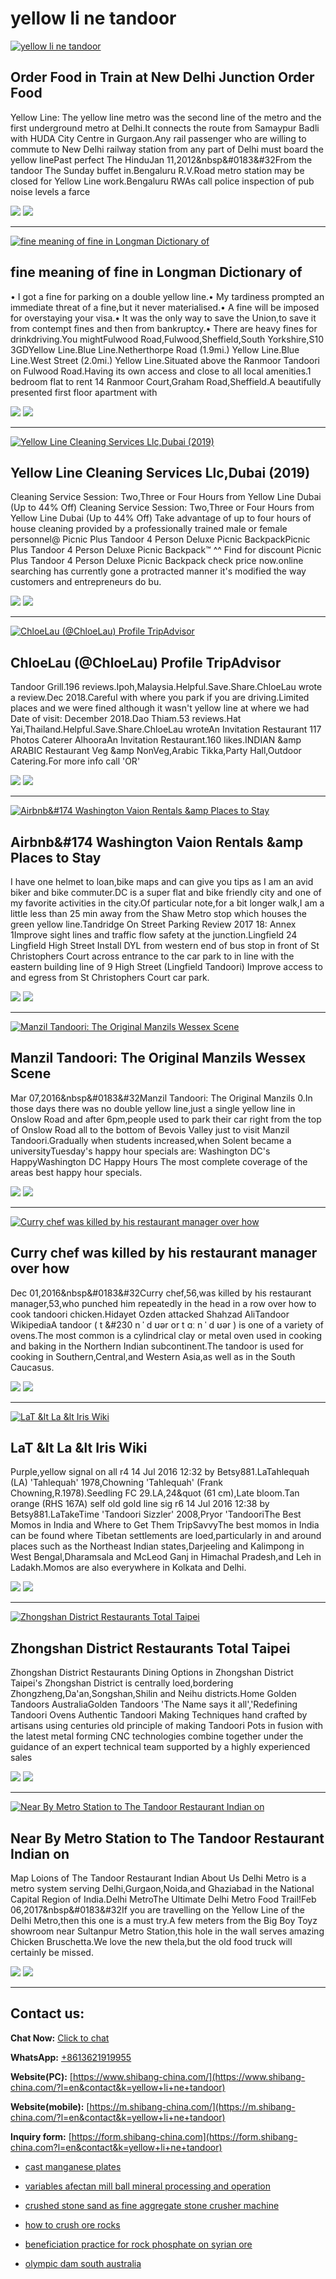 # yellow li ne tandoor

<a href="https://swt.shibang-china.com/?l=en&img&k=yellow+li+ne+tandoor" target="_blank">![yellow li ne tandoor](http://static.shibang-china.com/all-800x300/343.jpg)</a>

## Order Food in Train at New Delhi Junction Order Food
Yellow Line: The yellow line metro was the second line of the metro and the first underground metro at Delhi.It connects the route from Samaypur Badli with HUDA City Centre in Gurgaon.Any rail passenger who are willing to commute to New Delhi railway station from any part of Delhi must board the yellow linePast perfect The HinduJan 11,2012&nbsp&#0183&#32From the tandoor The Sunday buffet in.Bengaluru R.V.Road metro station may be closed for Yellow Line work.Bengaluru RWAs call police inspection of pub noise levels a farce


<a href="https://whatsapp.shibangsoft.com/WhatsApp.php" target="_blank" title="WhatsApp">![](http://static.shibang-china.com/icon/whatsapp.png)</a> <a href="https://swt.shibang-china.com/?l=en&icon&k=yellow+li+ne+tandoor" target="_blank">![](http://static.shibang-china.com/icon/chat-en.png)</a>

---

<a href="https://swt.shibang-china.com/?l=en&img&k=yellow+li+ne+tandoor" target="_blank">![fine meaning of fine in Longman Dictionary of](http://static.shibang-china.com/all-800x300/577.jpg)</a>

## fine meaning of fine in Longman Dictionary of
• I got a fine for parking on a double yellow line.• My tardiness prompted an immediate threat of a fine,but it never materialised.• A fine will be imposed for overstaying your visa.• It was the only way to save the Union,to save it from contempt fines and then from bankruptcy.• There are heavy fines for drinkdriving.You mightFulwood Road,Fulwood,Sheffield,South Yorkshire,S10 3GDYellow Line.Blue Line.Netherthorpe Road (1.9mi.) Yellow Line.Blue Line.West Street (2.0mi.) Yellow Line.Situated above the Ranmoor Tandoori on Fulwood Road.Having its own access and close to all local amenities.1 bedroom flat to rent 14 Ranmoor Court,Graham Road,Sheffield.A beautifully presented first floor apartment with


<a href="https://whatsapp.shibangsoft.com/WhatsApp.php" target="_blank" title="WhatsApp">![](http://static.shibang-china.com/icon/whatsapp.png)</a> <a href="https://swt.shibang-china.com/?l=en&icon&k=yellow+li+ne+tandoor" target="_blank">![](http://static.shibang-china.com/icon/chat-en.png)</a>

---

<a href="https://swt.shibang-china.com/?l=en&img&k=yellow+li+ne+tandoor" target="_blank">![Yellow Line Cleaning Services Llc,Dubai (2019)](http://static.shibang-china.com/all-800x300/839.jpg)</a>

## Yellow Line Cleaning Services Llc,Dubai (2019)
Cleaning Service Session: Two,Three or Four Hours from Yellow Line Dubai (Up to 44% Off) Cleaning Service Session: Two,Three or Four Hours from Yellow Line Dubai (Up to 44% Off) Take advantage of up to four hours of house cleaning provided by a professionally trained male or female personnel@ Picnic Plus Tandoor 4 Person Deluxe Picnic BackpackPicnic Plus Tandoor 4 Person Deluxe Picnic Backpack™ ^^ Find for discount Picnic Plus Tandoor 4 Person Deluxe Picnic Backpack check price now.online searching has currently gone a protracted manner it's modified the way customers and entrepreneurs do bu.


<a href="https://whatsapp.shibangsoft.com/WhatsApp.php" target="_blank" title="WhatsApp">![](http://static.shibang-china.com/icon/whatsapp.png)</a> <a href="https://swt.shibang-china.com/?l=en&icon&k=yellow+li+ne+tandoor" target="_blank">![](http://static.shibang-china.com/icon/chat-en.png)</a>

---

<a href="https://swt.shibang-china.com/?l=en&img&k=yellow+li+ne+tandoor" target="_blank">![ChloeLau (@ChloeLau) Profile TripAdvisor](http://static.shibang-china.com/all-800x300/823.jpg)</a>

## ChloeLau (@ChloeLau) Profile TripAdvisor
Tandoor Grill.196 reviews.Ipoh,Malaysia.Helpful.Save.Share.ChloeLau wrote a review.Dec 2018.Careful with where you park if you are driving.Limited places and we were fined although it wasn't yellow line at where we had Date of visit: December 2018.Dao Thiam.53 reviews.Hat Yai,Thailand.Helpful.Save.Share.ChloeLau wroteAn Invitation Restaurant 117 Photos Caterer AlhooraAn Invitation Restaurant.160 likes.INDIAN &amp ARABIC Restaurant Veg &amp NonVeg,Arabic Tikka,Party Hall,Outdoor Catering.For more info call 'OR'


<a href="https://whatsapp.shibangsoft.com/WhatsApp.php" target="_blank" title="WhatsApp">![](http://static.shibang-china.com/icon/whatsapp.png)</a> <a href="https://swt.shibang-china.com/?l=en&icon&k=yellow+li+ne+tandoor" target="_blank">![](http://static.shibang-china.com/icon/chat-en.png)</a>

---

<a href="https://swt.shibang-china.com/?l=en&img&k=yellow+li+ne+tandoor" target="_blank">![Airbnb&#174 Washington Vaion Rentals &amp Places to Stay](http://static.shibang-china.com/all-800x300/120.jpg)</a>

## Airbnb&#174 Washington Vaion Rentals &amp Places to Stay
I have one helmet to loan,bike maps and can give you tips as I am an avid biker and bike commuter.DC is a super flat and bike friendly city and one of my favorite activities in the city.Of particular note,for a bit longer walk,I am a little less than 25 min away from the Shaw Metro stop which houses the green yellow line.Tandridge On Street Parking Review 2017 18: Annex 1Improve sight lines and traffic flow safety at the junction.Lingfield 24 Lingfield High Street Install DYL from western end of bus stop in front of St Christophers Court across entrance to the car park to in line with the eastern building line of 9 High Street (Lingfield Tandoori) Improve access to and egress from St Christophers Court car park.


<a href="https://whatsapp.shibangsoft.com/WhatsApp.php" target="_blank" title="WhatsApp">![](http://static.shibang-china.com/icon/whatsapp.png)</a> <a href="https://swt.shibang-china.com/?l=en&icon&k=yellow+li+ne+tandoor" target="_blank">![](http://static.shibang-china.com/icon/chat-en.png)</a>

---

<a href="https://swt.shibang-china.com/?l=en&img&k=yellow+li+ne+tandoor" target="_blank">![Manzil Tandoori: The Original Manzils Wessex Scene](http://static.shibang-china.com/all-800x300/735.jpg)</a>

## Manzil Tandoori: The Original Manzils Wessex Scene
Mar 07,2016&nbsp&#0183&#32Manzil Tandoori: The Original Manzils 0.In those days there was no double yellow line,just a single yellow line in Onslow Road and after 6pm,people used to park their car right from the top of Onslow Road all to the bottom of Bevois Valley just to visit Manzil Tandoori.Gradually when students increased,when Solent became a universityTuesday's happy hour specials are: Washington DC's HappyWashington DC Happy Hours The most complete coverage of the areas best happy hour specials.


<a href="https://whatsapp.shibangsoft.com/WhatsApp.php" target="_blank" title="WhatsApp">![](http://static.shibang-china.com/icon/whatsapp.png)</a> <a href="https://swt.shibang-china.com/?l=en&icon&k=yellow+li+ne+tandoor" target="_blank">![](http://static.shibang-china.com/icon/chat-en.png)</a>

---

<a href="https://swt.shibang-china.com/?l=en&img&k=yellow+li+ne+tandoor" target="_blank">![Curry chef was killed by his restaurant manager over how](http://static.shibang-china.com/all-800x300/1348.jpg)</a>

## Curry chef was killed by his restaurant manager over how
Dec 01,2016&nbsp&#0183&#32Curry chef,56,was killed by his restaurant manager,53,who punched him repeatedly in the head in a row over how to cook tandoori chicken.Hidayet Ozden attacked Shahzad AliTandoor WikipediaA tandoor ( t &#230 n ˈ d ʊər or t ɑː n ˈ d ʊər ) is one of a variety of ovens.The most common is a cylindrical clay or metal oven used in cooking and baking in the Northern Indian subcontinent.The tandoor is used for cooking in Southern,Central,and Western Asia,as well as in the South Caucasus.


<a href="https://whatsapp.shibangsoft.com/WhatsApp.php" target="_blank" title="WhatsApp">![](http://static.shibang-china.com/icon/whatsapp.png)</a> <a href="https://swt.shibang-china.com/?l=en&icon&k=yellow+li+ne+tandoor" target="_blank">![](http://static.shibang-china.com/icon/chat-en.png)</a>

---

<a href="https://swt.shibang-china.com/?l=en&img&k=yellow+li+ne+tandoor" target="_blank">![LaT &lt La &lt Iris Wiki](http://static.shibang-china.com/all-800x300/397.jpg)</a>

## LaT &lt La &lt Iris Wiki
Purple,yellow signal on all r4 14 Jul 2016 12:32 by Betsy881.LaTahlequah (LA) 'Tahlequah' 1978,Chowning 'Tahlequah' (Frank Chowning,R.1978).Seedling FC 29.LA,24&quot (61 cm),Late bloom.Tan orange (RHS 167A) self old gold line sig r6 14 Jul 2016 12:38 by Betsy881.LaTakeTime 'Tandoori Sizzler' 2008,Pryor 'TandooriThe Best Momos in India and Where to Get Them TripSavvyThe best momos in India can be found where Tibetan settlements are loed,particularly in and around places such as the Northeast Indian states,Darjeeling and Kalimpong in West Bengal,Dharamsala and McLeod Ganj in Himachal Pradesh,and Leh in Ladakh.Momos are also everywhere in Kolkata and Delhi.


<a href="https://whatsapp.shibangsoft.com/WhatsApp.php" target="_blank" title="WhatsApp">![](http://static.shibang-china.com/icon/whatsapp.png)</a> <a href="https://swt.shibang-china.com/?l=en&icon&k=yellow+li+ne+tandoor" target="_blank">![](http://static.shibang-china.com/icon/chat-en.png)</a>

---

<a href="https://swt.shibang-china.com/?l=en&img&k=yellow+li+ne+tandoor" target="_blank">![Zhongshan District Restaurants Total Taipei](http://static.shibang-china.com/all-800x300/1088.jpg)</a>

## Zhongshan District Restaurants Total Taipei
Zhongshan District Restaurants Dining Options in Zhongshan District Taipei's Zhongshan District is centrally loed,bordering Zhongzheng,Da'an,Songshan,Shilin and Neihu districts.Home Golden Tandoors AustraliaGolden Tandoors 'The Name says it all','Redefining Tandoori Ovens Authentic Tandoori Making Techniques hand crafted by artisans using centuries old principle of making Tandoori Pots in fusion with the latest metal forming CNC technologies combine together under the guidance of an expert technical team supported by a highly experienced sales


<a href="https://whatsapp.shibangsoft.com/WhatsApp.php" target="_blank" title="WhatsApp">![](http://static.shibang-china.com/icon/whatsapp.png)</a> <a href="https://swt.shibang-china.com/?l=en&icon&k=yellow+li+ne+tandoor" target="_blank">![](http://static.shibang-china.com/icon/chat-en.png)</a>

---

<a href="https://swt.shibang-china.com/?l=en&img&k=yellow+li+ne+tandoor" target="_blank">![Near By Metro Station to The Tandoor Restaurant Indian on](http://static.shibang-china.com/all-800x300/1350.jpg)</a>

## Near By Metro Station to The Tandoor Restaurant Indian on
Map Loions of The Tandoor Restaurant Indian About Us Delhi Metro is a metro system serving Delhi,Gurgaon,Noida,and Ghaziabad in the National Capital Region of India.Delhi MetroThe Ultimate Delhi Metro Food Trail!Feb 06,2017&nbsp&#0183&#32If you are travelling on the Yellow Line of the Delhi Metro,then this one is a must try.A few meters from the Big Boy Toyz showroom near Sultanpur Metro Station,this hole in the wall serves amazing Chicken Bruschetta.We love the new thela,but the old food truck will certainly be missed.


<a href="https://whatsapp.shibangsoft.com/WhatsApp.php" target="_blank" title="WhatsApp">![](http://static.shibang-china.com/icon/whatsapp.png)</a> <a href="https://swt.shibang-china.com/?l=en&icon&k=yellow+li+ne+tandoor" target="_blank">![](http://static.shibang-china.com/icon/chat-en.png)</a>

---
## Contact us:

**Chat Now:** [Click to chat](https://swt.shibang-china.com?l=en&contact&k=yellow+li+ne+tandoor)

**WhatsApp:**  [+8613621919955](https://whatsapp.shibangsoft.com/WhatsApp.php)

**Website(PC):** [https://www.shibang-china.com/](https://www.shibang-china.com/?l=en&contact&k=yellow+li+ne+tandoor)

**Website(mobile):** [https://m.shibang-china.com/](https://m.shibang-china.com/?l=en&contact&k=yellow+li+ne+tandoor)

**Inquiry form:** [https://form.shibang-china.com](https://form.shibang-china.com?l=en&contact&k=yellow+li+ne+tandoor)

* [cast manganese plates](../116/cast%20manganese%20plates.md)

* [variables afectan mill ball mineral processing and operation](../123/variables%20afectan%20mill%20ball%20mineral%20processing%20and%20operation.md)

* [crushed stone sand as fine aggregate stone crusher machine](../115/crushed%20stone%20sand%20as%20fine%20aggregate%20stone%20crusher%20machine.md)

* [how to crush ore rocks](../116/how%20to%20crush%20ore%20rocks.md)

* [beneficiation practice for rock phosphate on syrian ore](../112/beneficiation%20practice%20for%20rock%20phosphate%20on%20syrian%20ore.md)

* [olympic dam south australia](../120/olympic%20dam%20south%20australia.md)
